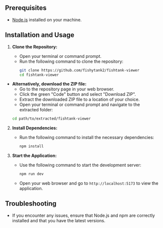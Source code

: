 ## Prerequisites

- [Node.js](https://nodejs.org/en) installed on your machine.

## Installation and Usage

1. **Clone the Repository:**

   - Open your terminal or command prompt.
   - Run the following command to clone the repository:
     ```bash
     git clone https://github.com/fishytank2/fishtank-viewer
     cd fishtank-viewer
     ```

- **Alternatively, download the ZIP file:**
  - Go to the repository page in your web browser.
  - Click the green "Code" button and select "Download ZIP".
  - Extract the downloaded ZIP file to a location of your choice.
  - Open your terminal or command prompt and navigate to the extracted folder:
  ```bash
  cd path/to/extracted/fishtank-viewer
  ```

2. **Install Dependencies:**

   - Run the following command to install the necessary dependencies:
     ```bash
     npm install
     ```

3. **Start the Application:**
   - Use the following command to start the development server:
     ```bash
     npm run dev
     ```
   - Open your web browser and go to `http://localhost:5173` to view the application.

## Troubleshooting

- If you encounter any issues, ensure that Node.js and npm are correctly installed and that you have the latest versions.
